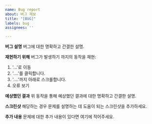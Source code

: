 ```yaml
---
name: Bug report
about: 버그 제보
title: "[BUG]"
labels: bug
assignees: ''

---
```


**버그 설명**
버그에 대한 명확하고 간결한 설명.

**재현하기 위해**
버그가 발생하기 까지의 동작을 재현:
1. '...'로 이동
2. '....'를 클릭합니다.
3. '....'까지 아래로 스크롤합니다.
4. 오류 보기

**예상했던 결과**
위 동작을 통해 예상했던 결과에 대한 명확하고 간결한 설명.

**스크린샷**
해당하는 경우 문제를 설명하는 데 도움이 되는 스크린샷을 추가하세요.

**추가 내용**
문제에 대한 추가 내용이 있다면 여기에 적어주세요.
